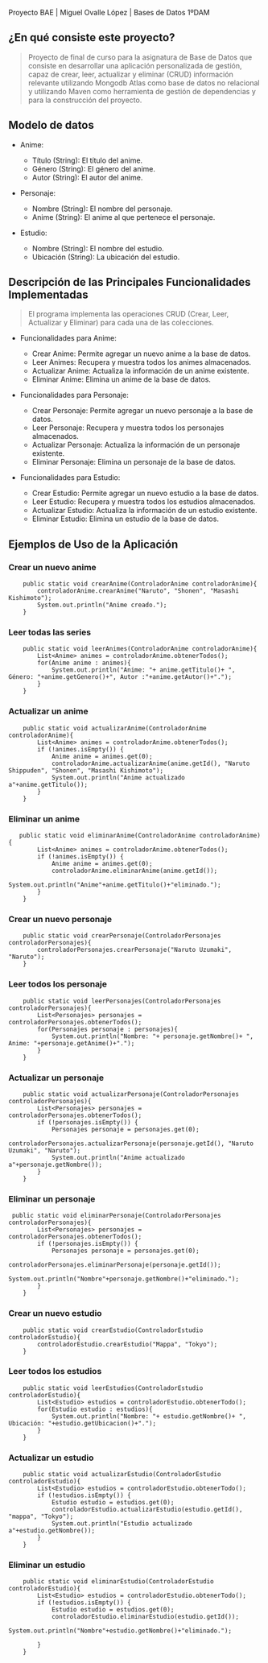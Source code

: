 <div align = “justify">

Proyecto BAE | Miguel Ovalle López | Bases de Datos 1ºDAM

## ¿En qué consiste este proyecto?
>Proyecto de final de curso para la asignatura de Base de Datos que consiste en desarrollar una aplicación personalizada de gestión, capaz de crear, leer, actualizar y eliminar (CRUD) información relevante utilizando Mongodb Atlas como base de datos no relacional y utilizando Maven como herramienta de gestión de dependencias y para la construcción del proyecto.

## Modelo de datos

- Anime:
  - Título (String): El título del anime.
  - Género (String): El género del anime.
  - Autor (String):  El autor del anime.

- Personaje:
  - Nombre (String): El nombre del personaje.
  - Anime (String): El anime al que pertenece el personaje.

- Estudio:
  - Nombre (String): El nombre del estudio.
  - Ubicación (String): La ubicación del estudio.

## Descripción de las Principales Funcionalidades Implementadas
>El programa implementa las operaciones CRUD (Crear, Leer, Actualizar y Eliminar) para cada una de las colecciones.

- Funcionalidades para Anime:
  - Crear Anime: Permite agregar un nuevo anime a la base de datos.
  - Leer Animes: Recupera y muestra todos los animes almacenados.
  - Actualizar Anime: Actualiza la información de un anime existente.
  - Eliminar Anime: Elimina un anime de la base de datos.
    
- Funcionalidades para Personaje:
  - Crear Personaje: Permite agregar un nuevo personaje a la base de datos.
  - Leer Personaje: Recupera y muestra todos los personajes almacenados.
  - Actualizar Personaje: Actualiza la información de un personaje existente.
  - Eliminar Personaje: Elimina un personaje de la base de datos.
    
- Funcionalidades para Estudio:
  - Crear Estudio: Permite agregar un nuevo estudio a la base de datos.
  - Leer Estudio: Recupera y muestra todos los estudios almacenados.
  - Actualizar Estudio: Actualiza la información de un estudio existente.
  - Eliminar Estudio: Elimina un estudio de la base de datos.

 ## Ejemplos de Uso de la Aplicación

### Crear un nuevo anime

```
    public static void crearAnime(ControladorAnime controladorAnime){
        controladorAnime.crearAnime("Naruto", "Shonen", "Masashi Kishimoto");
        System.out.println("Anime creado.");
    }
```

### Leer todas las series

```
    public static void leerAnimes(ControladorAnime controladorAnime){
        List<Anime> animes = controladorAnime.obtenerTodos();
        for(Anime anime : animes){
            System.out.println("Anime: "+ anime.getTitulo()+ ", Género: "+anime.getGenero()+", Autor :"+anime.getAutor()+".");
        }
    }
```

### Actualizar un anime

```
    public static void actualizarAnime(ControladorAnime controladorAnime){
        List<Anime> animes = controladorAnime.obtenerTodos();
        if (!animes.isEmpty()) {
            Anime anime = animes.get(0);
            controladorAnime.actualizarAnime(anime.getId(), "Naruto Shippuden", "Shonen", "Masashi Kishimoto");
            System.out.println("Anime actualizado a"+anime.getTitulo());
        }
    }
```

### Eliminar un anime

```
   public static void eliminarAnime(ControladorAnime controladorAnime){
        List<Anime> animes = controladorAnime.obtenerTodos();
        if (!animes.isEmpty()) {
            Anime anime = animes.get(0);
            controladorAnime.eliminarAnime(anime.getId());
            System.out.println("Anime"+anime.getTitulo()+"eliminado.");
        }
    }
```

### Crear un nuevo personaje

```
    public static void crearPersonaje(ControladorPersonajes controladorPersonajes){
        controladorPersonajes.crearPersonaje("Naruto Uzumaki", "Naruto");
    }
```

### Leer todos los personaje

```
    public static void leerPersonajes(ControladorPersonajes controladorPersonajes){
        List<Personajes> personajes = controladorPersonajes.obtenerTodos();
        for(Personajes personaje : personajes){
            System.out.println("Nombre: "+ personaje.getNombre()+ ", Anime: "+personaje.getAnime()+".");
        }  
    }
```

### Actualizar un personaje

```
    public static void actualizarPersonaje(ControladorPersonajes controladorPersonajes){
        List<Personajes> personajes = controladorPersonajes.obtenerTodos();
        if (!personajes.isEmpty()) {
            Personajes personaje = personajes.get(0);
            controladorPersonajes.actualizarPersonaje(personaje.getId(), "Naruto Uzumaki", "Naruto");
            System.out.println("Anime actualizado a"+personaje.getNombre());
        }
    }
```

### Eliminar un personaje

```
 public static void eliminarPersonaje(ControladorPersonajes controladorPersonajes){
        List<Personajes> personajes = controladorPersonajes.obtenerTodos();
        if (!personajes.isEmpty()) {
            Personajes personaje = personajes.get(0);
            controladorPersonajes.eliminarPersonaje(personaje.getId());
            System.out.println("Nombre"+personaje.getNombre()+"eliminado.");
        }
    }

```

### Crear un nuevo estudio

```
    public static void crearEstudio(ControladorEstudio controladorEstudio){
        controladorEstudio.crearEstudio("Mappa", "Tokyo");
    }
```

### Leer todos los estudios

```
    public static void leerEstudios(ControladorEstudio controladorEstudio){
        List<Estudio> estudios = controladorEstudio.obtenerTodo();
        for(Estudio estudio : estudios){
            System.out.println("Nombre: "+ estudio.getNombre()+ ", Ubicación: "+estudio.getUbicacion()+".");
        } 
    }
```

### Actualizar un estudio

```
    public static void actualizarEstudio(ControladorEstudio controladorEstudio){
        List<Estudio> estudios = controladorEstudio.obtenerTodo();
        if (!estudios.isEmpty()) {
            Estudio estudio = estudios.get(0);
            controladorEstudio.actualizarEstudio(estudio.getId(), "mappa", "Tokyo");
            System.out.println("Estudio actualizado a"+estudio.getNombre());
        }
    }
```

### Eliminar un estudio

```
    public static void eliminarEstudio(ControladorEstudio controladorEstudio){
        List<Estudio> estudios = controladorEstudio.obtenerTodo();
        if (!estudios.isEmpty()) {
            Estudio estudio = estudios.get(0);
            controladorEstudio.eliminarEstudio(estudio.getId());
            System.out.println("Nombre"+estudio.getNombre()+"eliminado.");
            
        }
    }
```


  
</div>
